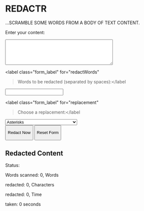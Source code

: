 <!DOCTYPE 
html>
 
<html lang="en">
 
<head>
 
<meta charset="UTF-8" />

<meta name="viewport" content="width=device-width, initial-scale=1.0" /> 
<title>REDACTR</title>
<link rel="stylesheet" href="./styles.css" />
</head>
<body>
<div class="container">
<h1 class="title">REDACTR</h1>
<p class="subtitle">
...SCRAMBLE SOME WORDS FROM A BODY OF TEXT CONTENT.
</p>
<form class="form_wrapper" id="myForm">
 
<div class="form_content">
 
<label class="form_label" for="content">Enter your content:</label>
 
<textarea
 
class="form_input_textarea"
 
id="content"
 
rows="5"
 
cols="40"
 
></textarea>
 
</div>
 
 
<div class="form_content">
 
<label class="form_label" for="redactWords"
 
>Words to be redacted (separated by spaces):</label
 
>
 
<input class="form_input" type="text" id="redactWords" />
 
</div>
 
 
 
<div class="form_content">
 
<label class="form_label" for="replacement"
 
>Choose a replacement:</label
 
>
 
<select class="form_input" id="replacement">
 
<option value="****">Asterisks</option>
 
<option value="????">Question Marks</option>
 
<option value="----">Dashes</option>
 
<option value="____">Underscores</option>
 
<option value="REDACTED">Custom Word (e.g., "REDACTED")</option>
 
</select>
 
</div>
 
 
 
<button class="redactButton" type="button" onclick="redactContent()">
 
Redact Now
 
</button>
 
 
 
<button class="resetButton" type="button" onclick="resetForm()">
 
Reset Form
 
</button>
 
</form>
 
 
 
<div class="redactContent" id="redactedContent">
 
<h2 class="redactedTitle">Redacted Content</h2>
 
<p id="redactedText" class="redactedText"></p>
 
<p class="statusTitle">Status:</p>
 
<p id="stats">
 
Words scanned: <span id="wordsScanned" class="counts">0</span>, Words
 
redacted: <span id="wordsRedacted" class="counts">0</span>, Characters
 
redacted: <span id="charactersRedacted" class="counts">0</span>, Time
 
taken: <span id="timeTaken" class="counts">0</span> seconds
 
</p>
 
</div>
 
</div>
 
<script src="contentRedactor.js"></script>
 
</body>
 
</html>
